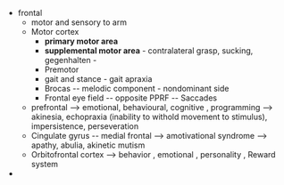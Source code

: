 
- frontal
	- motor and sensory to arm
	- Motor cortex 
		- **primary motor area** 
		- **supplemental motor area** - contralateral grasp, sucking, gegenhalten - 
		- Premotor 
		- gait and stance - gait apraxia 
		- Brocas -- melodic component - nondominant side 
		- Frontal eye field -- opposite PPRF -- Saccades 
	- prefrontal --> emotional, behavioural, cognitive , programming --> akinesia, echopraxia (inability to withold movement to stimulus), impersistence, perseveration
	- Cingulate gyrus -- medial frontal --> amotivational syndrome --> apathy, abulia, akinetic mutism 
	- Orbitofrontal cortex --> behavior , emotional , personality , Reward system 
- 